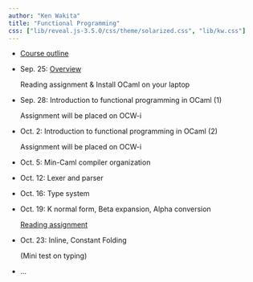 ```yaml
---
author: "Ken Wakita"
title: "Functional Programming"
css: ["lib/reveal.js-3.5.0/css/theme/solarized.css", "lib/kw.css"]
---
```


- [Course outline](html/00-outline.html)

- Sep. 25: [Overview](html/01-overview.html)

    Reading assignment & Install OCaml on your laptop

- Sep. 28: Introduction to functional programming in OCaml (1)

    Assignment will be placed on OCW-i

- Oct. 2: Introduction to functional programming in OCaml (2)

    Assignment will be placed on OCW-i

- Oct. 5: Min-Caml compiler organization

- Oct. 12: Lexer and parser

- Oct. 16: Type system

- Oct. 19: K normal form, Beta expansion, Alpha conversion

    [Reading assignment](https://en.wikipedia.org/wiki/Unification_(computer_science))

- Oct. 23: Inline, Constant Folding

    (Mini test on typing)

- ...
